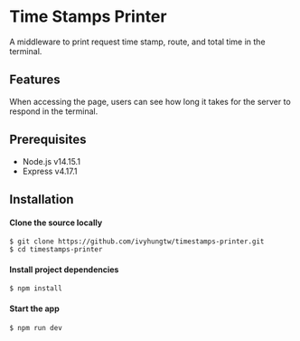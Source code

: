 # Time Stamps Printer

A middleware to print request time stamp, route, and total time in the terminal.

## Features

When accessing the page, users can see how long it takes for the server to respond in the terminal.

## Prerequisites

- Node.js v14.15.1
- Express v4.17.1

## Installation

#### Clone the source locally

```
$ git clone https://github.com/ivyhungtw/timestamps-printer.git
$ cd timestamps-printer
```

#### Install project dependencies

```
$ npm install
```

#### Start the app

```
$ npm run dev
```

